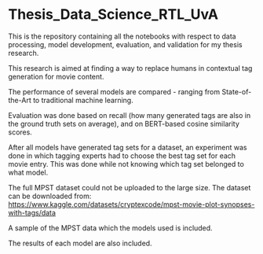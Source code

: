 # Thesis_Data_Science_RTL_UvA
This is the repository containing all the notebooks with respect to data processing, model development, evaluation, and validation for my thesis research. 

This research is aimed at finding a way to replace humans in contextual tag generation for movie content. 

The performance of several models are compared - ranging from State-of-the-Art to traditional machine learning.

Evaluation was done based on recall (how many generated tags are also in the ground truth sets on average), and on BERT-based cosine similarity scores. 

After all models have generated tag sets for a dataset, an experiment was done in which tagging experts had to choose the best tag set for each movie entry. This was done while not knowing which tag set belonged to what model. 

The full MPST dataset could not be uploaded to the large size. The dataset can be downloaded from: https://www.kaggle.com/datasets/cryptexcode/mpst-movie-plot-synopses-with-tags/data

A sample of the MPST data which the models used is included.

The results of each model are also included.
